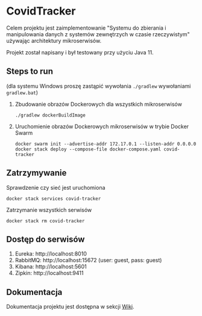 # CovidTracker
Celem projektu jest zaimplementowanie "Systemu do zbierania i manipulowania danych z systemów zewnętrzych w czasie rzeczywistym"
używając architektury mikroserwisów.

Projekt został napisany i był testowany przy użyciu Java 11.

## Steps to run
(dla systemu Windows proszę zastąpić wywołania `./gradlew` wywołaniami `gradlew.bat`)

1. Zbudowanie obrazów Dockerowych dla wszystkich mikroserwisów
    ```shell script
    ./gradlew dockerBuildImage
    ```
1. Uruchomienie obrazów Dockerowych mikroserwisów w trybie Docker Swarm
    ```shell script
    docker swarm init --advertise-addr 172.17.0.1 --listen-addr 0.0.0.0
    docker stack deploy --compose-file docker-compose.yaml covid-tracker
    ```
   
## Zatrzymywanie
Sprawdzenie czy sieć jest uruchomiona
```shell script
docker stack services covid-tracker
```
Zatrzymanie wszystkich serwisów
```shell script
docker stack rm covid-tracker
```

## Dostęp do serwisów
1. Eureka: http://localhost:8010
1. RabbitMQ: http://localhost:15672 (user: guest, pass: guest)
1. Kibana: http://localhost:5601
1. Zipkin: http://localhost:9411

## Dokumentacja
Dokumentacja projektu jest dostępna w sekcji [Wiki](https://github.com/bartoszkordek/CovidTracker/wiki).